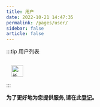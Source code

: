 ```yaml
---
title: 用户
date: 2022-10-21 14:47:35
permalink: /pages/user/
sidebar: false
article: false
---
```


<style>
  .link {
    width: 12em;
    text-align: left;
  }
  .link img {
    height:2.2em;
    max-width:180px;
    margin: 14px;
  }
  .row {
    display: flex;
    flex-direction: row;
  }
</style>

:::tip 用户列表
<div class="row">
    <span class="link">
        <a href="http://www.gigainfo.com.cn/" target="_blank">
            <img :src="$withBase('/img/users/gigainfo.png')" class="no-zoom hover-alt" alt="长沙兆吉信息科技有限公司">
        </a>
    </span>
   
</div>
:::


**为了更好地为您提供服务,请在此[登记](https://gitee.com/dromara/Jpom/issues/I5JOPA)。**


